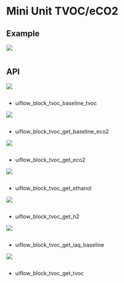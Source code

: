 # Mini Unit TVOC/eCO2

## Example

<img class="blockly_svg" src="example.svg">

```python

```

## API

<img class="blockly_svg" src="https://m5stack.oss-cn-shenzhen.aliyuncs.com/resource/docs/static/assets/img/uiflow/blockly/unit/tvoc_eco2/uiflow_block_tvoc_baseline_tvoc.svg">

```python

```

- uiflow_block_tvoc_baseline_tvoc

<img class="blockly_svg" src="https://m5stack.oss-cn-shenzhen.aliyuncs.com/resource/docs/static/assets/img/uiflow/blockly/unit/tvoc_eco2/uiflow_block_tvoc_get_baseline_eco2.svg">

```python

```

- uiflow_block_tvoc_get_baseline_eco2

<img class="blockly_svg" src="https://m5stack.oss-cn-shenzhen.aliyuncs.com/resource/docs/static/assets/img/uiflow/blockly/unit/tvoc_eco2/uiflow_block_tvoc_get_eco2.svg">

```python

```

- uiflow_block_tvoc_get_eco2

<img class="blockly_svg" src="https://m5stack.oss-cn-shenzhen.aliyuncs.com/resource/docs/static/assets/img/uiflow/blockly/unit/tvoc_eco2/uiflow_block_tvoc_get_ethanol.svg">

```python

```

- uiflow_block_tvoc_get_ethanol

<img class="blockly_svg" src="https://m5stack.oss-cn-shenzhen.aliyuncs.com/resource/docs/static/assets/img/uiflow/blockly/unit/tvoc_eco2/uiflow_block_tvoc_get_h2.svg">

```python

```

- uiflow_block_tvoc_get_h2

<img class="blockly_svg" src="https://m5stack.oss-cn-shenzhen.aliyuncs.com/resource/docs/static/assets/img/uiflow/blockly/unit/tvoc_eco2/uiflow_block_tvoc_get_iaq_baseline.svg">

```python

```

- uiflow_block_tvoc_get_iaq_baseline

<img class="blockly_svg" src="https://m5stack.oss-cn-shenzhen.aliyuncs.com/resource/docs/static/assets/img/uiflow/blockly/unit/tvoc_eco2/uiflow_block_tvoc_get_tvoc.svg">

```python

```

- uiflow_block_tvoc_get_tvoc

